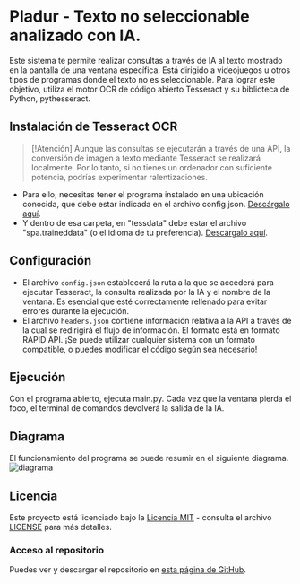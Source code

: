 # Pladur - Texto no seleccionable analizado con IA.
Este sistema te permite realizar consultas a través de IA al texto mostrado en la pantalla de una ventana específica. Está dirigido a videojuegos u otros tipos de programas donde el texto no es seleccionable. Para lograr este objetivo, utiliza el motor OCR de código abierto Tesseract y su biblioteca de Python, pythesseract.

## Instalación de Tesseract OCR
> [!Atención]
> Aunque las consultas se ejecutarán a través de una API, la conversión de imagen a texto mediante Tesseract se realizará localmente. Por lo tanto, si no tienes un ordenador con suficiente potencia, podrías experimentar ralentizaciones.

- Para ello, necesitas tener el programa instalado en una ubicación conocida, que debe estar indicada en el archivo config.json. [Descárgalo aquí](https://github.com/UB-Mannheim/tesseract/wiki).
- Y dentro de esa carpeta, en "tessdata" debe estar el archivo "spa.traineddata" (o el idioma de tu preferencia).  [Descárgalo aquí](https://github.com/tesseract-ocr/tessdata).

## Configuración
- El archivo `config.json` establecerá la ruta a la que se accederá para ejecutar Tesseract, la consulta realizada por la IA y el nombre de la ventana. Es esencial que esté correctamente rellenado para evitar errores durante la ejecución.
- El archivo `headers.json` contiene información relativa a la API a través de la cual se redirigirá el flujo de información. El formato está en formato RAPID API. ¡Se puede utilizar cualquier sistema con un formato compatible, o puedes modificar el código según sea necesario!

## Ejecución
Con el programa abierto, ejecuta main.py. Cada vez que la ventana pierda el foco, el terminal de comandos devolverá la salida de la IA.

## Diagrama
El funcionamiento del programa se puede resumir en el siguiente diagrama.
![diagrama](https://github.com/hugoruizsanchez/pladur/assets/120595249/6bf4717c-1140-4dd5-9226-573d65e974bd)

## Licencia
Este proyecto está licenciado bajo la [Licencia MIT](https://opensource.org/licenses/MIT) - consulta el archivo [LICENSE](LICENSE) para más detalles.

### Acceso al repositorio

Puedes ver y descargar el repositorio en [esta página de GitHub](https://github.com/hugorsz-dev/pladur).